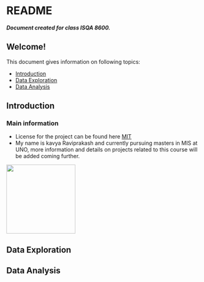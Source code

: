 # README

***Document created for class ISQA 8600.***

## Welcome!

This document gives information on following topics:

* [Introduction](#Introduction)
* [Data Exploration](#Data-Exploration)
* [Data Analysis](#Data-Analysis)

## Introduction
### Main information

* License for the project can be found here [MIT](https://github.com/kavyaraviprakash/isqa8600_repo/blob/main/LICENSE)
* My name is kavya Raviprakash and currently pursuing masters in MIS at UNO, more information and details on projects related to this course will be added coming further.

<a href="https://www.unomaha.edu/">
  <img
    src="https://www.google.com/maps/uv?pb=!1s0x87938dbbc0f89afb%3A0x4dbea6a55857784f!3m1!7e115!4shttps%3A%2F%2Flh5.googleusercontent.com%2Fp%2FAF1QipOt0h_u6YCSaqZvR5S8v5ulVLWhWkSXofqoczu4%3Dw492-h320-k-no!5sunomaha%20-%20Google%20Search!15sCgIgAQ&imagekey=!1e10!2sAF1QipOt0h_u6YCSaqZvR5S8v5ulVLWhWkSXofqoczu4&hl=en&sa=X&ved=2ahUKEwjnl7vkz_LyAhXWFVkFHdRcAR0Qoip6BAhdEAM"
    align="center"
    width=180
  </img>
</a>


## Data Exploration

## Data Analysis
